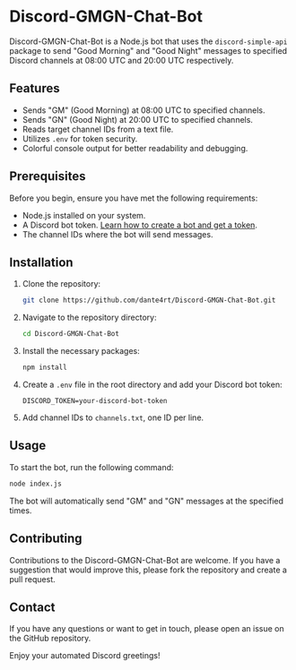 # Discord-GMGN-Chat-Bot

Discord-GMGN-Chat-Bot is a Node.js bot that uses the `discord-simple-api` package to send "Good Morning" and "Good Night" messages to specified Discord channels at 08:00 UTC and 20:00 UTC respectively.

## Features

- Sends "GM" (Good Morning) at 08:00 UTC to specified channels.
- Sends "GN" (Good Night) at 20:00 UTC to specified channels.
- Reads target channel IDs from a text file.
- Utilizes `.env` for token security.
- Colorful console output for better readability and debugging.

## Prerequisites

Before you begin, ensure you have met the following requirements:

- Node.js installed on your system.
- A Discord bot token. [Learn how to create a bot and get a token](https://discord.com/developers/applications).
- The channel IDs where the bot will send messages.

## Installation

1. Clone the repository:
   ```sh
   git clone https://github.com/dante4rt/Discord-GMGN-Chat-Bot.git
   ```
2. Navigate to the repository directory:
   ```sh
   cd Discord-GMGN-Chat-Bot
   ```
3. Install the necessary packages:
   ```sh
   npm install
   ```
4. Create a `.env` file in the root directory and add your Discord bot token:
   ```
   DISCORD_TOKEN=your-discord-bot-token
   ```
5. Add channel IDs to `channels.txt`, one ID per line.

## Usage

To start the bot, run the following command:

```sh
node index.js
```

The bot will automatically send "GM" and "GN" messages at the specified times.

## Contributing

Contributions to the Discord-GMGN-Chat-Bot are welcome. If you have a suggestion that would improve this, please fork the repository and create a pull request.

## Contact

If you have any questions or want to get in touch, please open an issue on the GitHub repository.

Enjoy your automated Discord greetings!